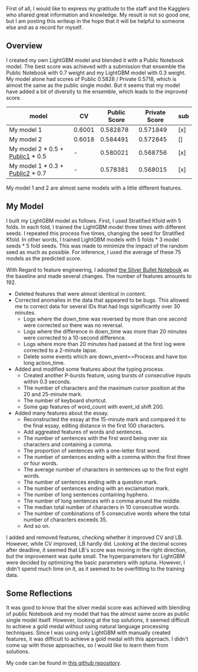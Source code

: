 First of all, I would like to express my gratitude to the staff and the Kagglers who shared great information and knowledge. My result is not so good one, but I am posting this writeup in the hope that it will be helpful to someone else and as a record for myself.

## Overview

I created my own LightGBM model and blended it with a Public Notebook model. The best score was achieved with a submission that ensemble the Public Notebook with 0.7 weight and my LightGBM model with 0.3 weight. My model alone had scores of Public 0.5828 / Private 0.5718, which is almost the same as the public single model. But it seems that my model have added a bit of diversity to the ensemble, which leads to the improved score.

| model | CV | Public Score | Private Score | sub |
| --- | --- | --- | --- | --- |
| My model 1 | 0.6001 | 0.582878 | 0.571849 | [x] |
| My model 2 | 0.6018 | 0.584491 | 0.572845 | [] |
| My model 2 * 0.5 + [Public1](https://www.kaggle.com/code/cody11null/lgbm-x2-nn) * 0.5 | - | 0.580021 | 0.568756 | [x] |
| My model 1 * 0.3 + [Public2](https://www.kaggle.com/code/kononenko/lgbm-x2-nn-fusion) * 0.7 | - | 0.578381 | 0.568015 | [x] |

My model 1 and 2 are almost same models with a little different features.

## My Model

I built my LightGBM model as follows. First, I used Stratified Kfold with 5 folds. In each fold, I trained the LightGBM model three times with different seeds. I repeated this process five times, changing the seed for Stratified Kfold. In other words, I trained LightGBM models with 5 folds * 3 model seeds * 5 fold seeds. This was made to  minimize the impact of the random seed as much as possible. For inference, I used the average of these 75 models as the predicted score.

With Regard to feature engineering, I adopted [the Silver Bullet Notebook](https://www.kaggle.com/code/awqatak/silver-bullet-single-model-165-features) as the baseline and made several changes. The number of features amounts to 192.

- Deleted features that were almost identical in content.
- Corrected anomalies in the data that appeared to be bugs. This allowed me to correct data for several IDs that had logs significantly over 30 minutes.
  - Logs where the down_time was reversed by more than one second were corrected so there was no reversal.
  - Logs where the difference in down_time was more than 20 minutes were corrected to a 10-second difference.
  - Logs where more than 20 minutes had passed at the first log were corrected to a 2-minute lapse.
  - Delete some events which are down_event==Process and have too long action_time.
- Added and modified some features about the typing process.
  - Created another P-bursts feature, using bursts of consecutive inputs within 0.3 seconds.
  - The number of characters and the maximum cursor position at the 20 and 25-minute mark.
  - The number of keyboard shortcut.
  - Some gap features of word_count with event_id shift 200.
- Added many features about the essay.
  - Reconstructed the essay at the 15-minute mark and compared it to the final essay, editing distance in the first 100 characters.
  - Add aggreated features of words and sentences.
  - The number of sentences with the first word being over six characters and containing a comma.
  - The proportion of sentences with a one-letter first word.
  - The number of sentences ending with a comma within the first three or four words.
  - The average number of characters in sentences up to the first eight words.
  - The number of sentences ending with a question mark.
  - The number of sentences ending with an exclamation mark.
  - The number of long sentences containing hyphens.
  - The number of long sentences with a comma around the middle.
  - The median total number of characters in 10 consecutive words.
  - The number of combinations of 5 consecutive words where the total number of characters exceeds 35.
  - And so on.

I added and removed features, checking whether it improved CV and LB. However, while CV improved, LB hardly did. Looking at the decimal scores after deadline, it seemed that LB's score was moving in the right direction, but the improvement was quite small. The hyperparameters for LightGBM were decided by optimizing the basic parameters with optuna. However, I didn't spend much time on it, as it seemed to be overfitting to the training data.

## Some Reflections
It was good to know that the silver medal score was achieved with blending of public Notebook and my model that has the almost same score as public single model itself. However, looking at the top solutions, it seemed difficult to achieve a gold medal without using natural language processing techniques. Since I was using only LightGBM with manually created features, it was difficult to achieve a gold medal with this approach. I didn't come up with those approaches, so I would like to learn them from solutions. 

My code can be found in [this github repository](https://github.com/KazuakiTokunaga/kaggle-LWP).